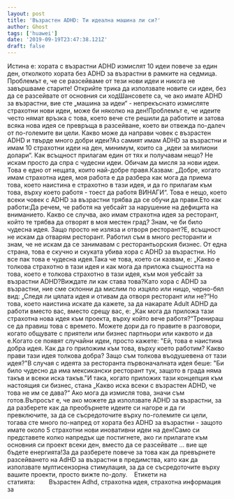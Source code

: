 ```yaml
---
layout: post
title: 'Възрастен ADHD: Ти идеална машина ли си?'
author: Ghost
tags: ['huawei']
date: '2019-09-19T23:47:38.121Z'
draft: false
---
```


Истина е: хората с възрастни ADHD измислят 10 идеи повече за един ден, отколкото хората без ADHD за възрастни в рамките на седмица. Проблемът е, че се разсейваме от тези нови идеи и никога не завършваме старите! Открийте трика да използвате новите си идеи, без да се разсейвате от основния си ходШансовете са, че ако имате ADHD за възрастни, вие сте „машина за идеи“ - непрекъснато измисляте страхотни нови идеи, може би няколко на ден!Проблемът е, че идеите често нямат връзка с това, което вече сте решили да работите и затова всяка нова идея се превръща в разсейване, което ви отвежда по-далеч от по-големите ви цели. Какво може да направи човек с възрастен ADHD и твърде много добри идеи?Аз самият имам ADHD за възрастни и имам 10 страхотни идеи на ден, минимум, които са „идеи за милиони долари“. Как всъщност прилагам един от тях и получавам нещо? Не искам просто да спра с чудесни идеи. Обичам да мисля за нови идеи. Това е едно от нещата, които най-добре правя.Казвам: „Добре, когато имам страхотна идея, моя работа е да разбера как мога да приема това, което наистина е страхотно в тази идея, и да го прилагам към това, върху което работя - тоест да работя ВИНАГИ“. Това е нещо, което всеки човек с ADHD за възрастни трябва да се обучи да прави.Ето как работи:Да речем, че работя на уебсайт за нарушение на дефицита на вниманието. Какво се случва, ако имам страхотна идея за ресторант, който те трябва да отворят в моя местен град? Знам, че би било чудесна идея. Защо просто не изляза и отворя ресторант?Е, всъщност не искам да отварям ресторант. Работил съм в много ресторанти и знам, че не искам да се занимавам с ресторантьорския бизнес. От една страна, това е скучно и скуката убива хора с ADHD за възрастни. Но все пак това е чудесна идея.Така че това, което си казвам, е: „Какво е толкова страхотно в тази идея и как мога да приложа същността на това, което е толкова страхотно в тази идея, към моя уебсайт за възрастни ADHD?Виждате ли как става това?Като хора с ADHD за възрастни, ние сме склонни да мислим по изцяло или нищо, черно-бял вид: „Следя ли цялата идея и отивам да отворя ресторант или не?“Но това, което наистина искате да кажете, за да накарате Adult ADHD да работи вместо вас, вместо срещу вас, е: „Как мога да приложа тази страхотна нова идея към проекта, върху който вече работя?“Тренираш се да правиш това с времето. Можете дори да го правите в разговори, когато общувате с приятели или бизнес партньори или каквото и да е.Когато се появят случайни идеи, просто кажете: "Ей, това е наистина добра идея. Как да го приложим към това, върху което работим? Какво прави тази идея толкова добра? Защо съм толкова въодушевена от тази идея?"В случая с идеята за ресторанта първоначалната идея беше: "Би било чудесно да има мексикански ресторант тук, защото в града няма такъв и всеки иска такъв."И така, когато приложих тази концепция към настоящия си бизнес, стана „Какво иска всеки с възрастен ADHD, че това не им се дава?“ Ако мога да измисля това, значи съм готов.Въпросът е, че ако можете да използвате ADHD за възрастни, за да разберете как да преобърнете идеите си нагоре и да ги превключите, за да се съсредоточите върху по-големите си цели, тогава сте много по-напред от хората без ADHD за възрастни - защото имате около 5 страхотни нови иновативни идеи на ден!Само си представете колко напредък ще постигнете, ако ги прилагате към основния си проект всеки ден, вместо да се разсейвате ... вие ще бъдете енергията!За да разберете повече за това как да превърнете разсейването на AdHD за възрастни в предимства, като как да използвате мултисензорна стимулация, за да се съсредоточите върху вашите проекти, просто вижте по-долу.    Етикети на статията:        Възрастен Adhd, страхотна идея, страхотна информация за
